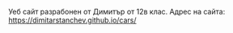 Уеб сайт разрабонен от Димитър от 12в клас.
Адрес на сайта:
https://dimitarstanchev.github.io/cars/
